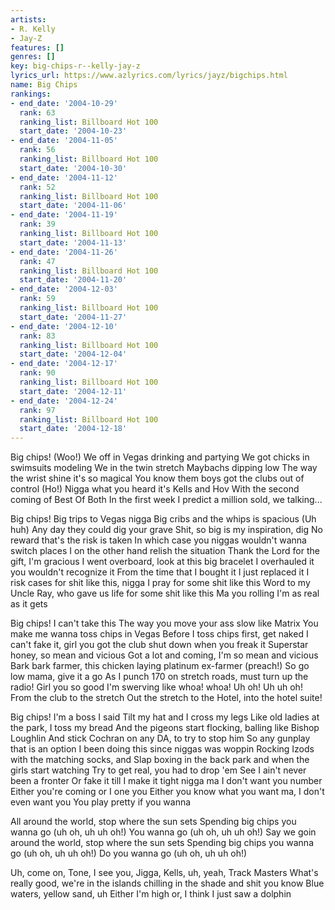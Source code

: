 ```yaml
---
artists:
- R. Kelly
- Jay-Z
features: []
genres: []
key: big-chips-r--kelly-jay-z
lyrics_url: https://www.azlyrics.com/lyrics/jayz/bigchips.html
name: Big Chips
rankings:
- end_date: '2004-10-29'
  rank: 63
  ranking_list: Billboard Hot 100
  start_date: '2004-10-23'
- end_date: '2004-11-05'
  rank: 56
  ranking_list: Billboard Hot 100
  start_date: '2004-10-30'
- end_date: '2004-11-12'
  rank: 52
  ranking_list: Billboard Hot 100
  start_date: '2004-11-06'
- end_date: '2004-11-19'
  rank: 39
  ranking_list: Billboard Hot 100
  start_date: '2004-11-13'
- end_date: '2004-11-26'
  rank: 47
  ranking_list: Billboard Hot 100
  start_date: '2004-11-20'
- end_date: '2004-12-03'
  rank: 59
  ranking_list: Billboard Hot 100
  start_date: '2004-11-27'
- end_date: '2004-12-10'
  rank: 83
  ranking_list: Billboard Hot 100
  start_date: '2004-12-04'
- end_date: '2004-12-17'
  rank: 90
  ranking_list: Billboard Hot 100
  start_date: '2004-12-11'
- end_date: '2004-12-24'
  rank: 97
  ranking_list: Billboard Hot 100
  start_date: '2004-12-18'
---
```



Big chips! (Woo!) We off in Vegas drinking and partying
We got chicks in swimsuits modeling
We in the twin stretch Maybachs dipping low
The way the wrist shine it's so magical
You know them boys got the clubs out of control (Ho!)
Nigga what you heard it's Kells and Hov
With the second coming of Best Of Both
In the first week I predict a million sold, we talking...


Big chips! Big trips to Vegas nigga
Big cribs and the whips is spacious (Uh huh)
Any day they could dig your grave
Shit, so big is my inspiration, dig
No reward that's the risk is taken
In which case you niggas wouldn't wanna switch places
I on the other hand relish the situation
Thank the Lord for the gift, I'm gracious
I went overboard, look at this big bracelet
I overhauled it you wouldn't recognize it
From the time that I bought it I just replaced it
I risk cases for shit like this, nigga I pray for some shit like this
Word to my Uncle Ray, who gave us life for some shit like this
Ma you rolling I'm as real as it gets




Big chips! I can't take this
The way you move your ass slow like Matrix
You make me wanna toss chips in Vegas
Before I toss chips first, get naked
I can't fake it, girl you got the club shut down when you freak it
Superstar honey, so mean and vicious
Got a lot and coming, I'm so mean and vicious
Bark bark farmer, this chicken laying platinum ex-farmer (preach!)
So go low mama, give it a go
As I punch 170 on stretch roads, must turn up the radio!
Girl you so good I'm swerving like whoa! whoa!
Uh oh! Uh uh oh! From the club to the stretch
Out the stretch to the Hotel, into the hotel suite!




Big chips! I'm a boss I said
Tilt my hat and I cross my legs
Like old ladies at the park, I toss my bread
And the pigeons start flocking, balling like Bishop Loughlin
And stick Cochran on any DA, to try to stop him
So any gunplay that is an option
I been doing this since niggas was woppin
Rocking Izods with the matching socks, and
Slap boxing in the back park and when the girls start watching
Try to get real, you had to drop 'em
See I ain't never been a fronter
Or fake it till I make it tight nigga ma I don't want you number
Either you're coming or I one you
Either you know what you want ma, I don't even want you
You play pretty if you wanna




All around the world, stop where the sun sets
Spending big chips you wanna go (uh oh, uh uh oh!)
You wanna go (uh oh, uh uh oh!)
Say we goin around the world, stop where the sun sets
Spending big chips you wanna go (uh oh, uh uh oh!)
Do you wanna go (uh oh, uh uh oh!)


Uh, come on, Tone, I see you, Jigga, Kells, uh, yeah, Track Masters
What's really good, we're in the islands chilling in the shade and shit you know
Blue waters, yellow sand, uh
Either I'm high or, I think I just saw a dolphin



